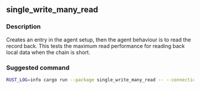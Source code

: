 ## single_write_many_read

### Description

Creates an entry in the agent setup, then the agent behaviour is to read the record back. This tests the maximum read 
performance for reading back local data when the chain is short.

### Suggested command

```bash
RUST_LOG=info cargo run --package single_write_many_read -- --connection-string ws://localhost:8888 --duration 300
```

